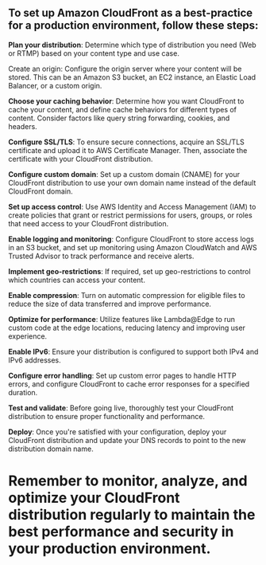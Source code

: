 ## To set up Amazon CloudFront as a best-practice for a production environment, follow these steps:

**Plan your distribution**: Determine which type of distribution you need (Web or RTMP) based on your content type and use case.

Create an origin: Configure the origin server where your content will be stored. This can be an Amazon S3 bucket, an EC2 instance, an Elastic Load Balancer, or a custom origin.

**Choose your caching behavior**: Determine how you want CloudFront to cache your content, and define cache behaviors for different types of content. Consider factors like query string forwarding, cookies, and headers.

**Configure SSL/TLS**: To ensure secure connections, acquire an SSL/TLS certificate and upload it to AWS Certificate Manager. Then, associate the certificate with your CloudFront distribution.

**Configure custom domain**: Set up a custom domain (CNAME) for your CloudFront distribution to use your own domain name instead of the default CloudFront domain.

**Set up access control**: Use AWS Identity and Access Management (IAM) to create policies that grant or restrict permissions for users, groups, or roles that need access to your CloudFront distribution.

**Enable logging and monitoring**: Configure CloudFront to store access logs in an S3 bucket, and set up monitoring using Amazon CloudWatch and AWS Trusted Advisor to track performance and receive alerts.

**Implement geo-restrictions**: If required, set up geo-restrictions to control which countries can access your content.

**Enable compression**: Turn on automatic compression for eligible files to reduce the size of data transferred and improve performance.

**Optimize for performance**: Utilize features like Lambda@Edge to run custom code at the edge locations, reducing latency and improving user experience.

**Enable IPv6**: Ensure your distribution is configured to support both IPv4 and IPv6 addresses.

**Configure error handling**: Set up custom error pages to handle HTTP errors, and configure CloudFront to cache error responses for a specified duration.

**Test and validate**: Before going live, thoroughly test your CloudFront distribution to ensure proper functionality and performance.

**Deploy**: Once you're satisfied with your configuration, deploy your CloudFront distribution and update your DNS records to point to the new distribution domain name.

# Remember to monitor, analyze, and optimize your CloudFront distribution regularly to maintain the best performance and security in your production environment.

